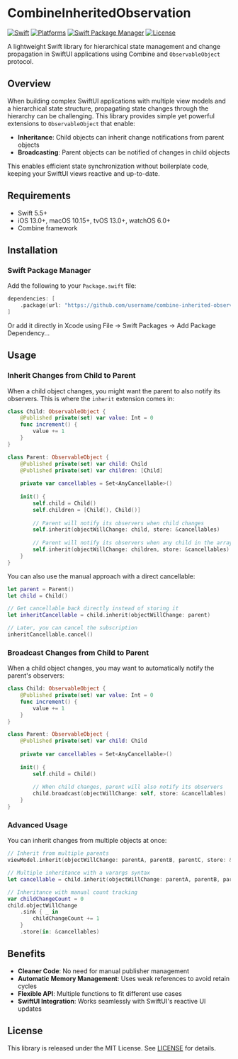 # CombineInheritedObservation

[![Swift](https://img.shields.io/badge/Swift-5.5+-orange.svg)](https://swift.org)
[![Platforms](https://img.shields.io/badge/Platforms-iOS%20|%20macOS%20|%20tvOS%20|%20watchOS-blue.svg)](https://www.apple.com)
[![Swift Package Manager](https://img.shields.io/badge/Swift_Package_Manager-compatible-brightgreen.svg)](https://swift.org/package-manager/)
[![License](https://img.shields.io/badge/License-MIT-green.svg)](LICENSE)

A lightweight Swift library for hierarchical state management and change propagation in SwiftUI applications using Combine and `ObservableObject` protocol.

## Overview

When building complex SwiftUI applications with multiple view models and a hierarchical state structure, propagating state changes through the hierarchy can be challenging. This library provides simple yet powerful extensions to `ObservableObject` that enable:

- **Inheritance**: Child objects can inherit change notifications from parent objects
- **Broadcasting**: Parent objects can be notified of changes in child objects

This enables efficient state synchronization without boilerplate code, keeping your SwiftUI views reactive and up-to-date.

## Requirements

- Swift 5.5+
- iOS 13.0+, macOS 10.15+, tvOS 13.0+, watchOS 6.0+
- Combine framework

## Installation

### Swift Package Manager

Add the following to your `Package.swift` file:

```swift
dependencies: [
    .package(url: "https://github.com/username/combine-inherited-observation.git", from: "1.0.0")
]
```

Or add it directly in Xcode using File → Swift Packages → Add Package Dependency...

## Usage

### Inherit Changes from Child to Parent

When a child object changes, you might want the parent to also notify its observers. This is where the `inherit` extension comes in:

```swift
class Child: ObservableObject {
    @Published private(set) var value: Int = 0
    func increment() {
        value += 1
    }
}

class Parent: ObservableObject {
    @Published private(set) var child: Child
    @Published private(set) var children: [Child]
    
    private var cancellables = Set<AnyCancellable>()
    
    init() {
        self.child = Child()
        self.children = [Child(), Child()]
        
        // Parent will notify its observers when child changes
        self.inherit(objectWillChange: child, store: &cancellables)
        
        // Parent will notify its observers when any child in the array changes
        self.inherit(objectWillChange: children, store: &cancellables)
    }
}
```

You can also use the manual approach with a direct cancellable:

```swift
let parent = Parent()
let child = Child()

// Get cancellable back directly instead of storing it
let inheritCancellable = child.inherit(objectWillChange: parent)

// Later, you can cancel the subscription
inheritCancellable.cancel()
```

### Broadcast Changes from Child to Parent

When a child object changes, you may want to automatically notify the parent's observers:

```swift
class Child: ObservableObject {
    @Published private(set) var value: Int = 0
    func increment() {
        value += 1
    }
}

class Parent: ObservableObject {
    @Published private(set) var child: Child
    
    private var cancellables = Set<AnyCancellable>()
    
    init() {
        self.child = Child()
        
        // When child changes, parent will also notify its observers
        child.broadcast(objectWillChange: self, store: &cancellables)
    }
}
```

### Advanced Usage

You can inherit changes from multiple objects at once:

```swift
// Inherit from multiple parents
viewModel.inherit(objectWillChange: parentA, parentB, parentC, store: &cancellables)

// Multiple inheritance with a varargs syntax
let cancellable = child.inherit(objectWillChange: parentA, parentB, parentC)

// Inheritance with manual count tracking
var childChangeCount = 0
child.objectWillChange
    .sink { _ in
        childChangeCount += 1
    }
    .store(in: &cancellables)
```

## Benefits

- **Cleaner Code**: No need for manual publisher management
- **Automatic Memory Management**: Uses weak references to avoid retain cycles
- **Flexible API**: Multiple functions to fit different use cases
- **SwiftUI Integration**: Works seamlessly with SwiftUI's reactive UI updates

## License

This library is released under the MIT License. See [LICENSE](LICENSE) for details.
